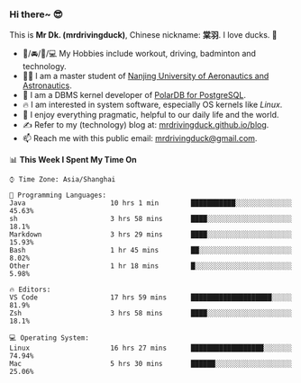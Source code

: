 ### Hi there~ 😎

This is **Mr Dk. (mrdrivingduck)**, Chinese nickname: **棠羽**. I love ducks. 🦆

- 💪/🚘/🏸/💻 My Hobbies include workout, driving, badminton and technology.
- 👨‍🎓 I am a master student of [Nanjing University of Aeronautics and Astronautics](https://en.wikipedia.org/wiki/Nanjing_University_of_Aeronautics_and_Astronautics).
- 🍊 I am a DBMS kernel developer of [PolarDB for PostgreSQL](https://github.com/ApsaraDB/PolarDB-for-PostgreSQL).
- 🔥 I am interested in system software, especially OS kernels like *Linux*.
- 🔧 I enjoy everything pragmatic, helpful to our daily life and the world.
- ✍ Refer to my (technology) blog at: [mrdrivingduck.github.io/blog](https://www.mrdrivingduck.cn/blog/#/).
- 📫 Reach me with this public email: [mrdrivingduck@gmail.com](mailto:mrdrivingduck@gmail.com).

<!--START_SECTION:waka-->
📊 **This Week I Spent My Time On** 

```text
⌚︎ Time Zone: Asia/Shanghai

💬 Programming Languages: 
Java                     10 hrs 1 min        ███████████░░░░░░░░░░░░░░   45.63% 
sh                       3 hrs 58 mins       ████░░░░░░░░░░░░░░░░░░░░░   18.1% 
Markdown                 3 hrs 29 mins       ████░░░░░░░░░░░░░░░░░░░░░   15.93% 
Bash                     1 hr 45 mins        ██░░░░░░░░░░░░░░░░░░░░░░░   8.02% 
Other                    1 hr 18 mins        █░░░░░░░░░░░░░░░░░░░░░░░░   5.98%

🔥 Editors: 
VS Code                  17 hrs 59 mins      ████████████████████░░░░░   81.9% 
Zsh                      3 hrs 58 mins       ████░░░░░░░░░░░░░░░░░░░░░   18.1%

💻 Operating System: 
Linux                    16 hrs 27 mins      ██████████████████░░░░░░░   74.94% 
Mac                      5 hrs 30 mins       ██████░░░░░░░░░░░░░░░░░░░   25.06%

```


<!--END_SECTION:waka-->

<!-- ![Mr Dk.'s GitHub Stats](https://github-readme-stats.vercel.app/api?username=mrdrivingduck&count_private&show_icons=true&theme=buefy) -->

<!-- ![Most Used Languages](https://github-readme-stats.vercel.app/api/top-langs/?username=mrdrivingduck&exclude_repo=mips32-CPU,snort-tcp-socket&theme=buefy&layout=compact&langs_count=10) -->


<!--
**mrdrivingduck/mrdrivingduck** is a ✨ _special_ ✨ repository because its `README.md` (this file) appears on your GitHub profile.

Here are some ideas to get you started:

- 🔭 I’m currently working on ...
- 🌱 I’m currently learning ...
- 👯 I’m looking to collaborate on ...
- 🤔 I’m looking for help with ...
- 💬 Ask me about ...
- 📫 How to reach me: ...
- 😄 Pronouns: ...
- ⚡ Fun fact: ...
-->
